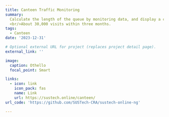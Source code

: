 ```yaml
---
title: Canteen Traffic Monitoring
summary: 
  Calculate the length of the queue by monitoring data, and display a chart showing the changes in queue length.
  <br/>About 30,000 visits within three months.
tags:
  - Canteen
date: '2023-12-31'

# Optional external URL for project (replaces project detail page).
external_link: ''

image:
  caption: Othello
  focal_point: Smart

links:
  - icon: link
    icon_pack: fas
    name: Link
    url: https://sustech.online/canteen/
url_code: 'https://github.com/SUSTech-CRA/sustech-online-ng'

---
```

